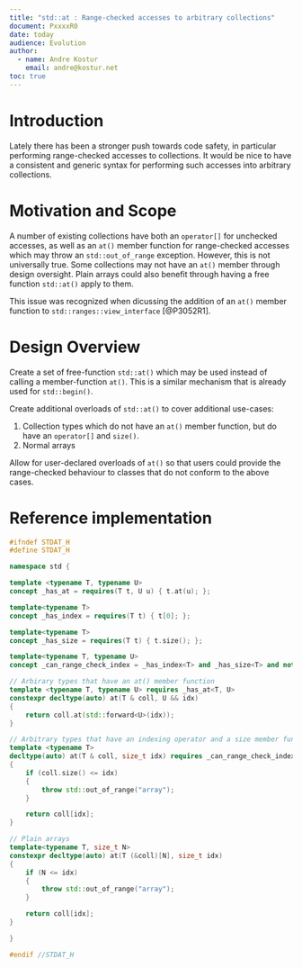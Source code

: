 ```yaml
---
title: "std::at : Range-checked accesses to arbitrary collections"
document: PxxxxR0
date: today
audience: Evolution
author:
  - name: Andre Kostur
    email: andre@kostur.net
toc: true
---
```


# Introduction

Lately there has been a stronger push towards code safety, in particular
performing range-checked accesses to collections.  It would be nice to
have a consistent and generic syntax for performing such accesses into
arbitrary collections.

# Motivation and Scope

A number of existing collections have both an `operator[]` for unchecked
accesses, as well as an `at()` member function for range-checked accesses
which may throw an `std::out_of_range` exception.  However, this is not
universally true.  Some collections may not have an `at()` member through
design oversight.  Plain arrays could also benefit through having a free
function `std::at()` apply to them.

This issue was recognized when dicussing the addition of an `at()`
member function to `std::ranges::view_interface` [@P3052R1].

# Design Overview

Create a set of free-function `std::at()` which may be used instead of
calling a member-function `at()`.  This is a similar mechanism that is
already used for `std::begin()`.

Create additional overloads of `std::at()` to cover additional use-cases:

1. Collection types which do not have an `at()` member function, but do have
   an `operator[]` and `size()`.
2. Normal arrays

Allow for user-declared overloads of `at()` so that users could provide the
range-checked behaviour to classes that do not conform to the above cases.

# Reference implementation

```cpp
#ifndef STDAT_H
#define STDAT_H

namespace std {

template <typename T, typename U>
concept _has_at = requires(T t, U u) { t.at(u); };

template<typename T>
concept _has_index = requires(T t) { t[0]; };

template<typename T>
concept _has_size = requires(T t) { t.size(); };

template<typename T, typename U>
concept _can_range_check_index = _has_index<T> and _has_size<T> and not _has_at<T, U>;

// Arbirary types that have an at() member function 
template <typename T, typename U> requires _has_at<T, U>
constexpr decltype(auto) at(T & coll, U && idx)
{
    return coll.at(std::forward<U>(idx));
}

// Arbitrary types that have an indexing operator and a size member function 
template <typename T>
decltype(auto) at(T & coll, size_t idx) requires _can_range_check_index<T, size_t>
{
    if (coll.size() <= idx)
    {
        throw std::out_of_range("array");
    }

    return coll[idx];
}

// Plain arrays
template<typename T, size_t N>
constexpr decltype(auto) at(T (&coll)[N], size_t idx)
{
    if (N <= idx)
    {
        throw std::out_of_range("array");
    }

    return coll[idx];
}

}

#endif //STDAT_H
```




